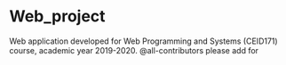 # Web_project

Web application developed for Web Programming and Systems (CEID171) course, academic year 2019-2020.
@all-contributors please add <username> for <contributions>

